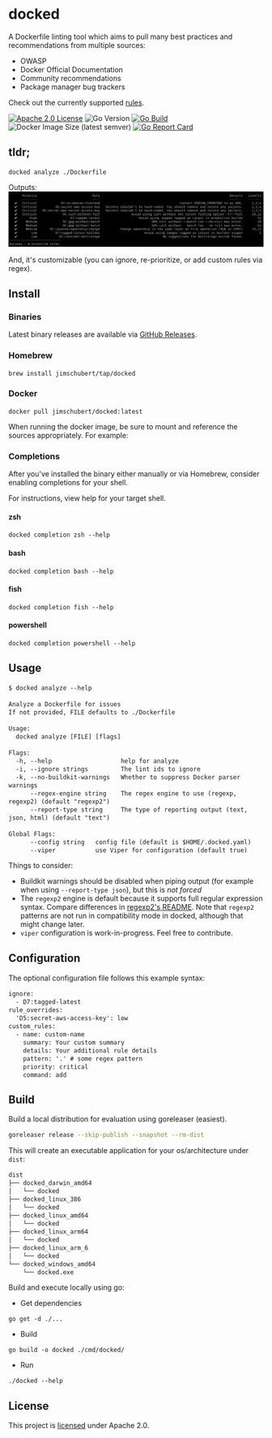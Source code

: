 # docked

A Dockerfile linting tool which aims to pull many best practices and recommendations from multiple sources:

* OWASP
* Docker Official Documentation
* Community recommendations
* Package manager bug trackers

Check out the currently supported [rules](./RULES.md).

[![Apache 2.0 License](https://img.shields.io/badge/License-Apache%202.0-blue)](./LICENSE)
![Go Version](https://img.shields.io/github/go-mod/go-version/jimschubert/docked)
[![Go Build](https://github.com/jimschubert/docked/actions/workflows/build.yml/badge.svg)](https://github.com/jimschubert/docked/actions/workflows/build.yml)
![Docker Image Size (latest semver)](https://img.shields.io/docker/image-size/jimschubert/docked?color=orange&label=Docker%20Image%20Size)
[![Go Report Card](https://goreportcard.com/badge/github.com/jimschubert/docked)](https://goreportcard.com/report/github.com/jimschubert/docked)
<!-- [![codecov](https://codecov.io/gh/jimschubert/docked/branch/master/graph/badge.svg)](https://codecov.io/gh/jimschubert/docked) --> 

## tldr;

```
docked analyze ./Dockerfile
```

Outputs:
![](./.github/screens/output.png)

And, it's customizable (you can ignore, re-prioritize, or add custom rules via regex).

## Install

### Binaries

Latest binary releases are available via [GitHub Releases](https://github.com/jimschubert/docked/releases).

### Homebrew

```
brew install jimschubert/tap/docked
```

### Docker

```
docker pull jimschubert/docked:latest
```

When running the docker image, be sure to mount and reference the sources appropriately. For example:

### Completions

After you've installed the binary either manually or via Homebrew, consider enabling completions for your shell. 

For instructions, view help for your target shell.

#### zsh

```
docked completion zsh --help
```

#### bash

```
docked completion bash --help
```

#### fish

```
docked completion fish --help
```

#### powershell

```
docked completion powershell --help
```

## Usage

```shell
$ docked analyze --help

Analyze a Dockerfile for issues
If not provided, FILE defaults to ./Dockerfile

Usage:
  docked analyze [FILE] [flags]

Flags:
  -h, --help                   help for analyze
  -i, --ignore strings         The lint ids to ignore
  -k, --no-buildkit-warnings   Whether to suppress Docker parser warnings
      --regex-engine string    The regex engine to use (regexp, regexp2) (default "regexp2")
      --report-type string     The type of reporting output (text, json, html) (default "text")

Global Flags:
      --config string   config file (default is $HOME/.docked.yaml)
      --viper           use Viper for configuration (default true)
```

Things to consider:

* Buildkit warnings should be disabled when piping output (for example when using `--report-type json`), but this is _not forced_
* The `regexp2` engine is default because it supports full regular expression syntax. Compare differences in [regexp2's README](https://github.com/dlclark/regexp2#compare-regexp-and-regexp2). Note that `regexp2` patterns are not run in compatibility mode in docked, although that might change later.
* `viper` configuration is work-in-progress. Feel free to contribute.

## Configuration

The optional configuration file follows this example syntax:

```
ignore:
  - D7:tagged-latest
rule_overrides:
  'D5:secret-aws-access-key': low
custom_rules:
  - name: custom-name
    summary: Your custom summary
    details: Your additional rule details
    pattern: '.' # some regex pattern
    priority: critical
    command: add
```

## Build

Build a local distribution for evaluation using goreleaser (easiest).

```bash
goreleaser release --skip-publish --snapshot --rm-dist
```

This will create an executable application for your os/architecture under `dist`:

```
dist
├── docked_darwin_amd64
│   └── docked
├── docked_linux_386
│   └── docked
├── docked_linux_amd64
│   └── docked
├── docked_linux_arm64
│   └── docked
├── docked_linux_arm_6
│   └── docked
└── docked_windows_amd64
    └── docked.exe
```

Build and execute locally using go:

* Get dependencies

```shell
go get -d ./...
```

* Build

```shell
go build -o docked ./cmd/docked/
```

* Run

```shell
./docked --help
```

## License

This project is [licensed](./LICENSE) under Apache 2.0.
